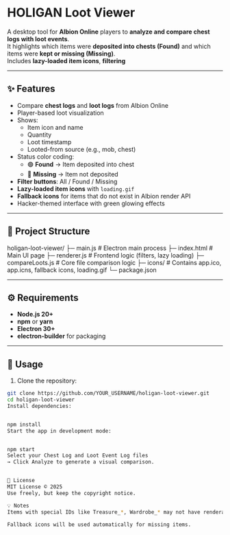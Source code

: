 
# HOLIGAN Loot Viewer

A desktop tool for **Albion Online** players to **analyze and compare chest logs with loot events**.  
It highlights which items were **deposited into chests (Found)** and which items were **kept or missing (Missing)**.  
Includes **lazy-loaded item icons**, **filtering**

---

## ✨ Features

- Compare **chest logs** and **loot logs** from Albion Online
- Player-based loot visualization
- Shows:
  - Item icon and name
  - Quantity
  - Loot timestamp
  - Looted-from source (e.g., mob, chest)
- Status color coding:
  - 🟢 **Found** → Item deposited into chest
  - 🔴 **Missing** → Item not deposited
- **Filter buttons**: All / Found / Missing
- **Lazy-loaded item icons** with `loading.gif`
- **Fallback icons** for items that do not exist in Albion render API
- Hacker-themed interface with green glowing effects

---

## 📂 Project Structure

holigan-loot-viewer/
├─ main.js # Electron main process
├─ index.html # Main UI page
├─ renderer.js # Frontend logic (filters, lazy loading)
├─ compareLoots.js # Core file comparison logic
├─ icons/ # Contains app.ico, app.icns, fallback icons, loading.gif
└─ package.json

---

## ⚙️ Requirements

- **Node.js 20+**
- **npm** or **yarn**
- **Electron 30+**
- **electron-builder** for packaging

---

## 🚀 Usage

1. Clone the repository:

```bash
git clone https://github.com/YOUR_USERNAME/holigan-loot-viewer.git
cd holigan-loot-viewer
Install dependencies:


npm install
Start the app in development mode:


npm start
Select your Chest Log and Loot Event Log files
→ Click Analyze to generate a visual comparison.


📝 License
MIT License © 2025
Use freely, but keep the copyright notice.

💡 Notes
Items with special IDs like Treasure_*, Wardrobe_* may not have renderable icons.

Fallback icons will be used automatically for missing items.